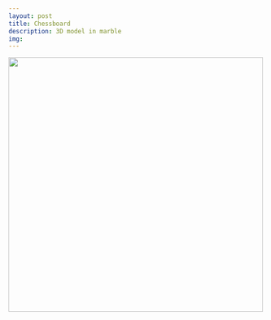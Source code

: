 ```yaml
---
layout: post
title: Chessboard
description: 3D model in marble
img: 
---
```



<img src="{{ site.baseurl }}/img/Chess Screenshot.png" width="500">
